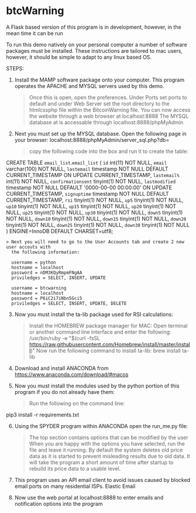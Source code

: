 # btcWarning

A Flask based version of this program is in development, however, in the mean time it can be run 

 To run this demo natively on your personal computer a number of software packages must be installed. These
instructions are tailored to mac users, however, it should be simple to adapt to any linux based OS.

STEPS:
1. Install the MAMP software package onto your computer. This program operates the APACHE and MYSQL
    servers used by this demo.
    > Once this is open, open the preferences. Under Ports set ports to default and under Web Server
        set the root directory to the htmlcssphp file within the BitcoinWarning file.
    > You can now access the website through a web browser at localhost:8888
    > The MYSQL database at is accessable through localhost:8888/phpMyAdmin
2. Next you must set up the MYSQL database. Open the following page in your browser:
      localhost:8888/phpMyAdmin/server_sql.php?db=
    > copy the following code into the box and run it to create the table:

CREATE TABLE `email_list`.`email_list` (
  `id` int(11) NOT NULL,
  `email` varchar(100) NOT NULL,
  `lastemail` timestamp NOT NULL DEFAULT CURRENT_TIMESTAMP ON UPDATE CURRENT_TIMESTAMP,
  `lastemail%` int(11) NOT NULL,
  `confirmationsent` tinyint(1) NOT NULL,
  `lastmodified` timestamp NOT NULL DEFAULT '0000-00-00 00:00:00' ON UPDATE CURRENT_TIMESTAMP,
  `signuptime` timestamp NOT NULL DEFAULT CURRENT_TIMESTAMP,
  `rsi` tinyint(1) NOT NULL,
  `up5` tinyint(1) NOT NULL,
  `up10` tinyint(1) NOT NULL,
  `up15` tinyint(1) NOT NULL,
  `up20` tinyint(1) NOT NULL,
  `up25` tinyint(1) NOT NULL,
  `up30` tinyint(1) NOT NULL,
  `down5` tinyint(1) NOT NULL,
  `down10` tinyint(1) NOT NULL,
  `down15` tinyint(1) NOT NULL,
  `down20` tinyint(1) NOT NULL,
  `down25` tinyint(1) NOT NULL,
  `down30` tinyint(1) NOT NULL
) ENGINE=InnoDB DEFAULT CHARSET=utf8;

    > Next you will need to go to the User Accounts tab and create 2 new user accouts with
      the following information:
      
      username = python
      hostname = localhost
      password = nDM3KQyRmpmFNgAA
      priviledges = SELECT, INSERT, UPDATE
      
      username = btcwarning
      hostname = localhost
      password = P6iC2i7iNbn5Gci5
      priviledges = SELECT, INSERT, UPDATE, DELETE
      
3. Now you must install the ta-lib package used for RSI calculations:
    > Install the HOMEBREW package manager for MAC:
         Open terminal or another command line interface and enter the following:
              /usr/bin/ruby -e "$(curl -fsSL https://raw.githubusercontent.com/Homebrew/install/master/install)"
    > Now run the following command to install ta-lib:
        brew install ta-lib

4. Download and install ANACONDA from https://www.anaconda.com/download/#macos

5. Now you must install the modules used by the python portion of this program if you do
    not already have them:
    > Run the following on the command line:

pip3 install -r requirements.txt


6. Using the SPYDER program within ANACONDA open the run_me.py file:
    > The top section contains options that can be modified by the user
    > When you are happy with the options you have selected, run the file and leave it running.
    > By default the system deletes old price data as it is started to prevent misleading results
      due to old data. It will take the program a short amount of time after startup to rebuild
      its price data to a usable level.

7. This program uses an API email client to avoid issues caused by blocked email ports on many residential ISPs. Elastic Email

8. Now use the web portal at localhost:8888 to enter emails and notification options
    into the program




